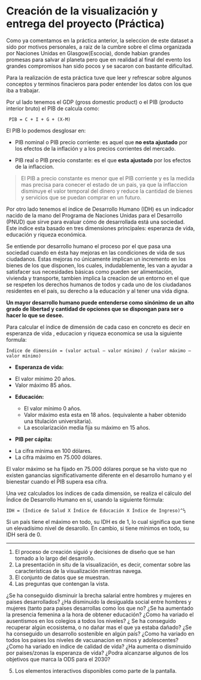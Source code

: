 # Creación de la visualización y entrega del proyecto (Práctica)

Como ya comentamos en la práctica anterior, la seleccion de este dataset a sido por motivos personales, a raiz de la cumbre sobre el clima organizada por Naciones Unidas en Glasgow(Escocia), donde habian grandes promesas para salvar al planeta pero que en realidad al final del evento los grandes compromisos han sido pocos y se sacaron con bastante dificultad.

Para la realización de esta práctica tuve que leer y refrescar sobre algunos conceptos y terminos finacieros para poder entender los datos con los que iba a trabajar.

Por ul lado tenemos el GDP (gross domestic product) o el PIB (producto interior bruto)
el PIB de calcula como:

` PIB = C + I + G + (X-M)`

El PIB lo podemos desglosar en:

- PIB nominal o PIB precio corriente: es aquel que **no esta ajustado** por los efectos de la inflación y a los precios corrientes del mercado.

- PIB real o PIB precio constante: es el que **esta ajustado** por los efectos de la inflaccion.

> El PIB a precio constante es menor que el PIB corriente y es la medida mas precisa para conecer el estado de un pais, ya que la inflaccion disminuye el valor temporal del dinero y reduce la cantidad de bienes y servicios que se puedan comprar en un futuro. 

Por otro lado tenemos el índice de Desarrollo Humano (IDH) es un indicador nacido de la mano del Programa de Naciones Unidas para el Desarrollo (PNUD) que sirve para evaluar cómo de desarrollada está una sociedad. Este indice esta basado en tres dimensiones principales: esperanza de vida, educación y riqueza económica.

Se entiende por desarrollo humano el proceso por el que pasa una sociedad cuando en ésta hay mejoras en las condiciones de vida de sus ciudadanos. Estas mejoras no únicamente implican un incremento en los bienes de los que disponen, los cuales, indudablemente, les van a ayudar a satisfacer sus necesidades básicas como pueden ser alimentación, vivienda y transporte, tambien implica la creacion de un entorno en el que se respeten los derechos humanos de todos y cada uno de los ciudadanos residentes en el país, su derecho a la educación y al tener una vida digna. 

**Un mayor desarrollo humano puede entenderse como sinónimo de un alto grado de libertad y cantidad de opciones que se dispongan para ser o hacer lo que se desee.**

Para calcular el índice de dimensión de cada caso en concreto es decir en esperanza de vida , educacion y riqueza economica se usa la siguiente formula:

`Índice de dimensión = (valor actual – valor mínimo) / (valor máximo – valor mínimo)`

* **Esperanza de vida:**
+ El valor mínimo 20 años.
+ Valor máximo 85 años.


* **Educación:**
  + El valor mínimo 0 años.
  + Valor máximo esta esta en 18 años. (equivalente a haber obtenido una titulación universitaria).
  + La escolarización media fija su máximo en 15 años.


* **PIB per cápita:**
+ La cifra mínima en 100 dólares.
+ La cifra máximo en 75.000 dólares.

El valor máximo se ha fijado en 75.000 dólares porque se ha visto que no existen ganancias significativamente diferente en el desarrollo humano y el bienestar cuando el PIB supera esa cifra.

Una vez calculados los índices de cada dimensión, se realiza el cálculo del Índice de Desarrollo Humano en sí, usando la siguiente fórmula:

`IDH = (Índice de Salud X Índice de Educación X Índice de Ingreso)^⅓`

Si un país tiene el máximo en todo, su IDH es de 1, lo cual significa que tiene un elevadísimo nivel de desarollo. En cambio, si tiene mínimos en todo, su IDH será de 0.

***

1. El proceso de creación siguió y decisiones de diseño que se han tomado a lo largo del desarrollo.
2. La presentación in situ de la visualización, es decir, comentar sobre las características de la visualización mientras navega.
3. El conjunto de datos que se muestran.
4. Las preguntas que contengan la vista.

¿Se ha conseguido disminuir la brecha salarial entre hombres y mujeres en paises desarrollados?
¿Ha disminuido la desigualda social entre hombres y mujeres (tanto para paises desarrollas como los que no?
¿Se ha aumentado la presencia femenina a la hora de obtener educación?
¿Como ha variado el ausentismos en los colegios a todos los niveles?
¿ Se ha conseguido recuperar algún ecosistema, o no dañar mas el que ya estaba dañado? ¿Se ha conseguido un desarrollo sostenible en algún país?
¿Como ha variado en todos los paises los niveles de vacuanacion en ninos y adolescentes? ¿Como ha variado en indice de calidad de vida?
¿Ha aumenta o disminuido por paises/zonas la esperanza de vida?
¿Podra alcanzarse algunos de los objetivos que marca la ODS para el 2030?


5. Los elementos interactivos disponibles como parte de la pantalla.
